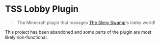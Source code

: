 # TSS Lobby Plugin

> The Minecraft plugin that manages [The Slimy Swamp](https://github.com/TheSlimySwamp)'s lobby world!

This project has been abandoned and some parts of the plugin are most likely non-functional.
